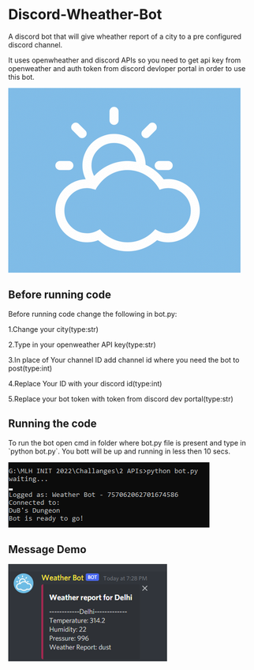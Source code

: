 # Discord-Wheather-Bot
A discord bot that will give wheather report of a city to a pre configured discord channel.

It uses openwheather and discord APIs so you need to get api key from openweather and auth token from discord devloper portal in order to use this bot.

![logo](/ss/logo.png)

<h2>Before running code</h2>
Before running code change the following in bot.py:

1.Change your city(type:str)
 
2.Type in your openweather API key(type:str)
 
3.In place of Your channel ID add channel id where you need the bot to post(type:int)
 
4.Replace Your ID with your discord id(type:int)
 
5.Replace your bot token with token from discord dev portal(type:str)


<h2>Running the code</h2>
To run the bot open cmd in folder where bot.py file is present and type in `python bot.py`. You bott will be up and running in less then 10 secs.

![ter](/ss/terminal.png)

<h2>Message Demo</h2>

![demo](/ss/discord.png)
